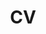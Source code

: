 ---
layout: cv
permalink: /cv/
title: CV
nav: true
nav_order: 4
cv_pdf: Agam_Goyal_CV_0203.pdf
description:
---
